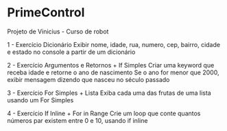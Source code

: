 # PrimeControl
Projeto de Vinicius - Curso de robot


1 - Exercício Dicionário
  Exibir nome, idade, rua, numero, cep, bairro, cidade e estado no console a partir de um dicionário

2 - Exercício Argumentos e Retornos + If Simples
  Criar uma keyword que receba idade e retorne o ano de nascimento
  Se o ano for menor que 2000, exibir mensagem dizendo que nasceu no século passado

3 - Exercício For Simples + Lista
  Exiba cada uma das frutas de uma lista usando um For Simples

4 - Exercício If Inline + For in Range
  Crie um loop que conte quantos números par existem entre 0 e 10, usando if inline

